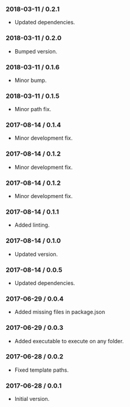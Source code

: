 ### 2018-03-11 / 0.2.1

* Updated dependencies.

### 2018-03-11 / 0.2.0

* Bumped version.

### 2018-03-11 / 0.1.6

* Minor bump.

### 2018-03-11 / 0.1.5

* Minor path fix.

### 2017-08-14 / 0.1.4

* Minor development fix.

### 2017-08-14 / 0.1.2

* Minor development fix.

### 2017-08-14 / 0.1.2

* Minor development fix.

### 2017-08-14 / 0.1.1

* Added linting.

### 2017-08-14 / 0.1.0

* Updated version.

### 2017-08-14 / 0.0.5

* Updated dependencies.

### 2017-06-29 / 0.0.4

* Added missing files in package.json

### 2017-06-29 / 0.0.3

* Added executable to execute on any folder.

### 2017-06-28 / 0.0.2

* Fixed template paths.

### 2017-06-28 / 0.0.1

* Initial version.
